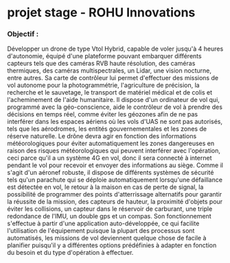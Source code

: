 # projet stage - ROHU Innovations

### Objectif : 

Développer un drone de type Vtol Hybrid, capable de voler jusqu'à 4 heures d'autonomie, équipé d'une plateforme pouvant embarquer différents capteurs tels que des caméras RVB haute résolution, des caméras thermiques, des caméras multispectrales, un Lidar, une vision nocturne, entre autres. Sa carte de contrôleur lui permet d'effectuer des missions de vol autonome pour la photogrammétrie, l'agriculture de précision, la recherche et le sauvetage, le transport de matériel médical et de colis et l'acheminement de l'aide humanitaire. Il dispose d'un ordinateur de vol qui, programmé avec la géo-conscience, aide le contrôleur de vol à prendre des décisions en temps réel, comme éviter les géozones afin de ne pas interférer dans les espaces aériens où les vols d'UAS ne sont pas autorisés, tels que les aérodromes, les entités gouvernementales et les zones de réserve naturelle. Le drône devra agir en fonction des informations météorologiques pour éviter automatiquement les zones dangereuses en raison des risques météorologiques qui peuvent interférer avec l'opération, ceci parce qu'il a un système 4G en vol, donc il sera connecté à internet pendant le vol pour recevoir et envoyer des informations au siège. Comme il s'agit d'un aéronef robuste, il dispose de différents systèmes de sécurité tels qu'un parachute qui se déploie automatiquement lorsqu'une défaillance est détectée en vol, le retour à la maison en cas de perte de signal, la possibilité de programmer des points d'atterrissage alternatifs pour garantir la réussite de la mission, des capteurs de hauteur, la proximité d'objets pour éviter les collisions, un capteur dans le réservoir de carburant, une triple redondance de l'IMU, un double gps et un compas. Son fonctionnement s'effectue à partir d'une application auto-développée, ce qui facilite l'utilisation de l'équipement puisque la plupart des processus sont automatisés, les missions de vol deviennent quelque chose de facile à planifier puisqu'il y a différentes options prédéfinies à adapter en fonction du besoin et du type d'opération à effectuer.
